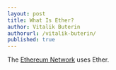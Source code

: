 ```yaml
---
layout: post
title: What Is Ether?
author: Vitalik Buterin
authorurl: /vitalik-buterin/
published: true
---
```


The <a href="/what-is-ethereum/">Ethereum Network</a> uses Ether.